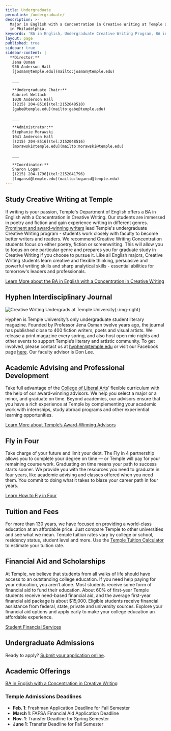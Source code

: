 ```yaml
---
title: Undergraduate
permalink: /undergraduate/
description: >-
  Major in English with a Concentration in Creative Writing at Temple University
  in Philadelphia.
keywords: 'BA in English, Undergraduate Creative Writing Program, BA in Creative Writing'
layout: page
published: true
sidebar: true
sidebar-content: |
  **Director:**  
   Jena Osman  
   956 Anderson Hall    
   [josman@temple.edu](mailto:josman@temple.edu)  

   ___

   **Undergraduate Chair:**  
   Gabriel Wettach  
   1030 Anderson Hall  
   [(215) 204-8510](tel:2152048510)  
   [gabe@temple.edu](mailto:gabe@temple.edu)  

   ___

   **Administrator:**  
   Stephanie Morawski  
   1041 Anderson Hall   
   [(215) 204-8516](tel:2152048516)  
   [morawski@temple.edu](mailto:morawski@temple.edu)  

   ___

   **Coordinator:**  
   Sharon Logan      
   [(215) 204-1796](tel:2152041796)   
   [logansd@temple.edu](mailto:logansd@temple.edu)
---
```

## Study Creative Writing at Temple
If writing is your passion, Temple's Department of English offers a BA in English with a Concentration in Creative Writing. Our students are immersed in poetry and fiction and gain experience writing in different genres. [Prominent and award-winning writers](/creative-writing/faculty) lead Temple's undergraduate Creative Writing program - students work closely with faculty to become better writers and readers. We recommend Creative Writing Concentration students focus on either poetry, fiction or screenwriting. This will allow you to focus on one particular genre and prepares you for graduate study in Creative Writing if you choose to pursue it. Like all English majors, Creative Writing students learn creative and flexible thinking, persuasive and powerful writing skills and sharp analytical skills - essential abilities for tomorrow's leaders and professionals.

[Learn More about the BA in English with a Concentration in Creative Writing](http://bulletin.temple.edu/undergraduate/liberal-arts/english/ba-english-creative-writing/#text)

## Hyphen Interdisciplinary Journal

![Creative Writing Undergrads at Temple University]({{site.baseurl}}/media/undergrad-creative-writing.jpg){:.img-right}

Hyphen is Temple University’s only undergraduate student literary magazine. Founded by Professor Jena Osman twelve years ago, the journal has published close to 400 fiction writers, poets and visual artists. We release a print magazine every spring, and also host open mic nights and other events to support Temple’s literary and artistic community. To get involved, please contact us at [hyphen@temple.edu](mailto:hyphen@temple.edu) or visit our Facebook page [here](https://www.facebook.com/HyphenLit). Our faculty advisor is Don Lee.

## Academic Advising and Professional Development
Take full advantage of the [College of Liberal Arts](https://liberalarts.temple.edu/)’ flexible curriculum with the help of our award-winning advisors. We help you select a major or a minor, and graduate on time. Beyond academics, our advisors ensure that you have a rich experience at Temple by complementing your academic work with internships, study abroad programs and other experiential learning opportunities.

[Learn More about Temple’s Award-Winning Advisors](https://liberalarts.temple.edu/advising)

## Fly in Four
Take charge of your future and limit your debt. The Fly in 4 partnership allows you to complete your degree on time — or Temple will pay for your remaining course work. Graduating on time means your path to success starts sooner. We provide you with the resources you need to graduate in four years, like academic advising and classes offered when you need them. You commit to doing what it takes to blaze your career path in four years.

[Learn How to Fly in Four](http://fly.temple.edu/)

## Tuition and Fees
For more than 130 years, we have focused on providing a world-class education at an affordable price. Just compare Temple to other universities and see what we mean. Temple tuition rates vary by college or school, residency status, student level and more. Use the [Temple Tuition Calculator](https://bursar.temple.edu/tuition-and-fees/tuition-rates) to estimate your tuition rate.

## Financial Aid and Scholarships
At Temple, we believe that students from all walks of life should have access to an outstanding college education. If you need help paying for your education, you aren’t alone. Most students receive some form of financial aid to fund their education. About 60% of first-year Temple students receive need-based financial aid, and the average first-year financial aid package is about $15,000. Eligible students receive financial assistance from federal, state, private and university sources. Explore your financial aid options and apply early to make your college education an affordable experience.

[Student Financial Services](https://sfs.temple.edu/financial-aid-types)

## Undergraduate Admissions
Ready to apply? [Submit your application online](http://admissions.temple.edu/apply).

## Academic Offerings
[BA in English with a Concentration in Creative Writing](http://bulletin.temple.edu/undergraduate/liberal-arts/english/ba-english-creative-writing/#text)

### Temple Admissions Deadlines
- **Feb. 1**: Freshman Application Deadline for Fall Semester
- **March 1**: FAFSA Financial Aid Application Deadline
- **Nov. 1**: Transfer Deadline for Spring Semester
- **June 1**: Transfer Deadline for Fall Semester
